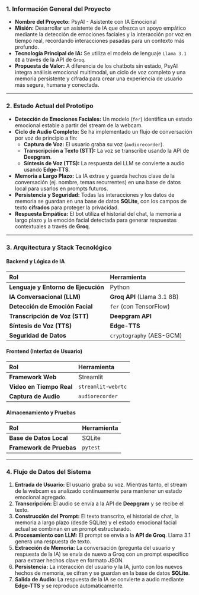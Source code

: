 ### **1. Información General del Proyecto**

- **Nombre del Proyecto:** PsyAI - Asistente con IA Emocional
- **Misión:** Desarrollar un asistente de IA que ofrezca un apoyo empático mediante la detección de emociones faciales y la interacción por voz en tiempo real, recordando interacciones pasadas para un contexto más profundo.
- **Tecnología Principal de IA:** Se utiliza el modelo de lenguaje `Llama 3.1 8B` a través de la API de `Groq`.
- **Propuesta de Valor:** A diferencia de los chatbots sin estado, PsyAI integra análisis emocional multimodal, un ciclo de voz completo y una memoria persistente y cifrada para crear una experiencia de usuario más segura, humana y conectada.

---

### **2. Estado Actual del Prototipo**

- **Detección de Emociones Faciales:** Un modelo (`fer`) identifica un estado emocional estable a partir del stream de la webcam.
- **Ciclo de Audio Completo:** Se ha implementado un flujo de conversación por voz de principio a fin:
  - **Captura de Voz:** El usuario graba su voz (`audiorecorder`).
  - **Transcripción a Texto (STT):** La voz se transcribe usando la API de **Deepgram**.
  - **Síntesis de Voz (TTS):** La respuesta del LLM se convierte a audio usando **Edge-TTS**.
- **Memoria a Largo Plazo:** La IA extrae y guarda hechos clave de la conversación (ej. nombre, temas recurrentes) en una base de datos local para usarlos en prompts futuros.
- **Persistencia y Seguridad:** Todas las interacciones y los datos de memoria se guardan en una base de datos **SQLite**, con los campos de texto **cifrados** para proteger la privacidad.
- **Respuesta Empática:** El bot utiliza el historial del chat, la memoria a largo plazo y la emoción facial detectada para generar respuestas contextuales a través de **Groq**.

---

### **3. Arquitectura y Stack Tecnológico**

#### Backend y Lógica de IA

| Rol                                 | Herramienta                 |
| :---------------------------------- | :-------------------------- |
| **Lenguaje y Entorno de Ejecución** | Python                      |
| **IA Conversacional (LLM)**         | **Groq API** (Llama 3.1 8B) |
| **Detección de Emoción Facial**     | `fer` (con TensorFlow)      |
| **Transcripción de Voz (STT)**      | **Deepgram API**            |
| **Síntesis de Voz (TTS)**           | **Edge-TTS**                |
| **Seguridad de Datos**              | `cryptography` (AES-GCM)    |

#### Frontend (Interfaz de Usuario)

| Rol                      | Herramienta        |
| :----------------------- | :----------------- |
| **Framework Web**        | Streamlit          |
| **Video en Tiempo Real** | `streamlit-webrtc` |
| **Captura de Audio**     | `audiorecorder`    |

#### Almacenamiento y Pruebas

| Rol                      | Herramienta |
| :----------------------- | :---------- |
| **Base de Datos Local**  | SQLite      |
| **Framework de Pruebas** | `pytest`    |

---

### **4. Flujo de Datos del Sistema**

1.  **Entrada de Usuario:** El usuario graba su voz. Mientras tanto, el stream de la webcam es analizado continuamente para mantener un estado emocional agregado.
2.  **Transcripción:** El audio se envía a la API de **Deepgram** y se recibe el texto.
3.  **Construcción del Prompt:** El texto transcrito, el historial de chat, la memoria a largo plazo (desde SQLite) y el estado emocional facial actual se combinan en un prompt estructurado.
4.  **Procesamiento con LLM:** El prompt se envía a la **API de Groq**. Llama 3.1 genera una respuesta de texto.
5.  **Extracción de Memoria:** La conversación (pregunta del usuario y respuesta de la IA) se envía de nuevo a Groq con un prompt específico para extraer hechos clave en formato JSON.
6.  **Persistencia:** La interacción del usuario y la IA, junto con los nuevos hechos de memoria, se cifran y se guardan en la base de datos **SQLite**.
7.  **Salida de Audio:** La respuesta de la IA se convierte a audio mediante **Edge-TTS** y se reproduce automáticamente.
